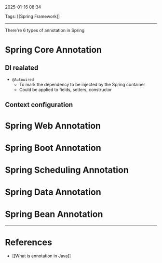 2025-01-16 08:34

Tags: [[Spring Framework]] 

---

There're 6 types of annotation in Spring

# Spring Core Annotation
## DI realated
- `@Autowired`
	- To mark the dependency to be injected by the Spring container
	- Could be applied to fields, setters, constructor
## Context configuration
# Spring Web Annotation
# Spring Boot Annotation
# Spring Scheduling Annotation
# Spring Data Annotation
# Spring Bean Annotation
---
# References
- [[What is annotation in Java]]